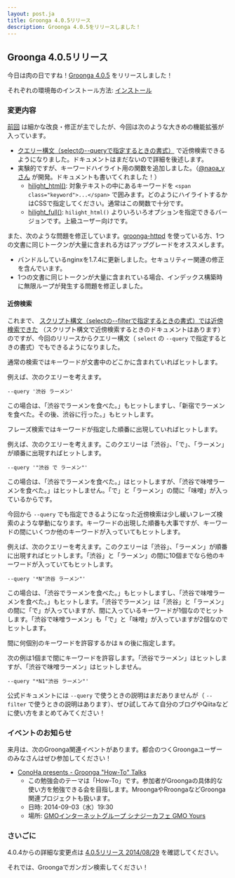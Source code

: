 ```yaml
---
layout: post.ja
title: Groonga 4.0.5リリース
description: Groonga 4.0.5をリリースしました！
---
```


## Groonga 4.0.5リリース

今日は肉の日ですね！[Groonga 4.0.5](/ja/docs/news.html#release-4-0-5) をリリースしました！

それぞれの環境毎のインストール方法: [インストール](/ja/docs/install.html)

### 変更内容

[前回](/ja/blog/2014/07/29/release.html) は細かな改良・修正が主でしたが、今回は次のような大きめの機能拡張が入っています。

  * [クエリー構文（selectの--queryで指定するときの書式）](/ja/docs/reference/grn_expr/query_syntax.html) で近傍検索できるようになりました。ドキュメントはまだないので詳細を後述します。
  * 実験的ですが、キーワードハイライト用の関数を追加しました。（[@naoa_yさん](https://twitter.com/naoa_y) が開発。ドキュメントも書いてくれました！）
    * [hilight_html()](/ja/docs/reference/functions/highlight_html.html): 対象テキストの中にあるキーワードを `<span class="keyword">...</span>` で囲みます。どのようにハイライトするかはCSSで指定してください。通常はこの関数で十分です。
    * [hilight_full()](/ja/docs/reference/functions/highlight_full.html): `hilight_html()` よりいろいろオプションを指定できるバージョンです。上級ユーザー向けです。

また、次のような問題を修正しています。[groonga-httpd](/ja/docs/reference/executables/groonga-httpd.html) を使っている方、1つの文書に同じトークンが大量に含まれる方はアップグレードをオススメします。

  * バンドルしているnginxを1.7.4に更新しました。セキュリティー関連の修正を含んでいます。
  * 1つの文書に同じトークンが大量に含まれている場合、インデックス構築時に無限ループが発生する問題を修正しました。

#### 近傍検索

これまで、 [スクリプト構文（selectの--filterで指定するときの書式）では近傍検索できた](/ja/docs/reference/grn_expr/script_syntax.html#near-search-operator) （スクリプト構文で近傍検索するときのドキュメントはあります）のですが、今回のリリースからクエリー構文（ `select` の `--query` で指定するときの書式）でもできるようになりました。

通常の検索ではキーワードが文書中のどこかに含まれていればヒットします。

例えば、次のクエリーを考えます。

    --query '渋谷 ラーメン'

この場合は、「渋谷でラーメンを食べた。」もヒットしますし、「新宿でラーメンを食べた。その後、渋谷に行った。」もヒットします。

フレーズ検索ではキーワードが指定した順番に出現していればヒットします。

例えば、次のクエリーを考えます。このクエリーは「渋谷」、「で」、「ラーメン」が順番に出現すればヒットします。

    --query '"渋谷 で ラーメン"'

この場合は、「渋谷でラーメンを食べた。」はヒットしますが、「渋谷で味噌ラーメンを食べた。」はヒットしません。「で」と「ラーメン」の間に「味噌」が入っているからです。

今回から `--query` でも指定できるようになった近傍検索は少し緩いフレーズ検索のような挙動になります。キーワードの出現した順番も大事ですが、キーワードの間にいくつか他のキーワードが入っていてもヒットします。

例えば、次のクエリーを考えます。このクエリーは「渋谷」、「ラーメン」が順番に出現すればヒットします。「渋谷」と「ラーメン」の間に10個までなら他のキーワードが入っていてもヒットします。

    --query '*N"渋谷 ラーメン"'

この場合は、「渋谷でラーメンを食べた。」もヒットしますし、「渋谷で味噌ラーメンを食べた。」もヒットします。「渋谷でラーメン」は「渋谷」と「ラーメン」の間に「で」が入っていますが、間に入っているキーワードが1個なのでヒットします。「渋谷で味噌ラーメン」も「で」と「味噌」が入っていますが2個なのでヒットします。

間に何個別のキーワードを許容するかは `N` の後に指定します。

次の例は1個まで間にキーワードを許容します。「渋谷でラーメン」はヒットしますが、「渋谷で味噌ラーメン」はヒットしません。

    --query "*N1"渋谷 ラーメン"'

公式ドキュメントには `--query` で使うときの説明はまだありませんが（ `--filter` で使うときの説明はあります）、ぜひ試してみて自分のブログやQiitaなどに使い方をまとめてみてください！

### イベントのお知らせ

来月は、次のGroonga関連イベントがあります。都合のつくGroongaユーザーのみなさんはぜひ参加してください！

  * [ConoHa presents - Groonga "How-To" Talks](http://groonga.doorkeeper.jp/events/12676)
    * この勉強会のテーマは「How-To」です。参加者がGroongaの具体的な使い方を勉強できる会を目指します。MroongaやRroongaなどGroonga関連プロジェクトも扱います。
    * 日時: 2014-09-03（水）19:30
    * 場所: [GMOインターネットグループ シナジーカフェ GMO Yours](http://www.conoha.jp/community/access)

### さいごに

4.0.4からの詳細な変更点は [4.0.5リリース 2014/08/29](/ja/docs/news.html#release-4-0-5) を確認してください。

それでは、Groongaでガンガン検索してください！
